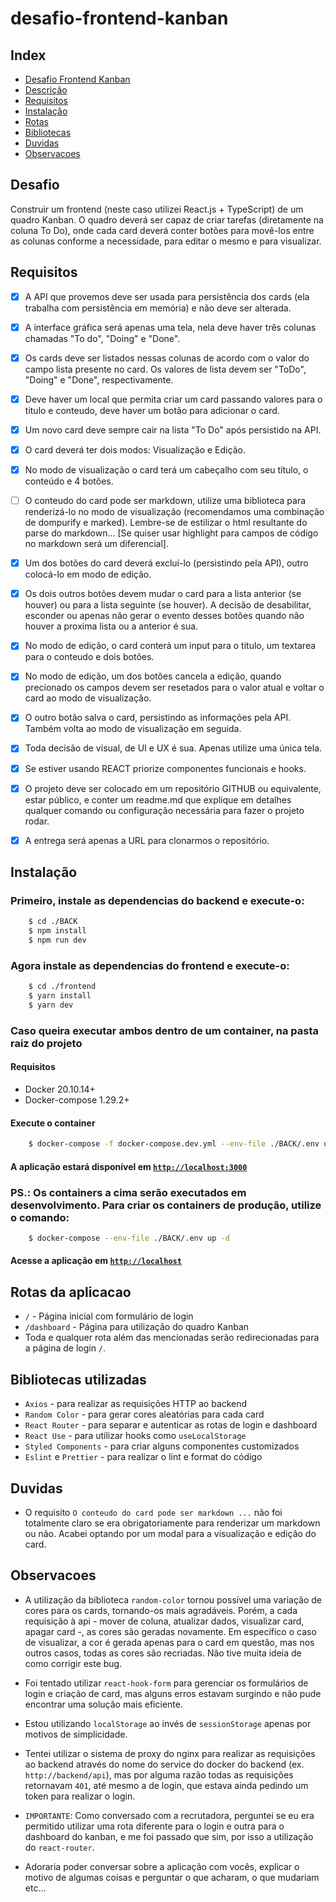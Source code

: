 # desafio-frontend-kanban

## Index

- [Desafio Frontend Kanban](#desafio-frontend-kanban)
- [Descrição](#desafio)
- [Requisitos](#r)
- [Instalação](#instalacao)
- [Rotas](#rotas-da-aplicacao)
- [Bibliotecas](#bibliotecas-utilizadas)
- [Duvidas](#duvidas)
- [Observacoes](#observacoes)

## Desafio

Construir um frontend (neste caso utilizei React.js + TypeScript) de um quadro Kanban. O quadro deverá ser capaz de criar tarefas (diretamente na coluna To Do), onde cada card deverá conter botões para movê-los entre as colunas conforme a necessidade, para editar o mesmo e para visualizar.

## Requisitos

- [x] A API que provemos deve ser usada para persistência dos cards (ela trabalha com persistência em memória) e não deve ser alterada.

- [x] A interface gráfica será apenas uma tela, nela deve haver três colunas chamadas "To do", "Doing" e "Done".

- [x] Os cards deve ser listados nessas colunas de acordo com o valor do campo lista presente no card. Os valores de lista devem ser "ToDo", "Doing" e "Done", respectivamente.

- [x] Deve haver um local que permita criar um card passando valores para o titulo e conteudo, deve haver um botão para adicionar o card.

- [x] Um novo card deve sempre cair na lista "To Do" após persistido na API.

- [x] O card deverá ter dois modos: Visualização e Edição.

- [x] No modo de visualização o card terá um cabeçalho com seu título, o conteúdo e 4 botões.

- [ ] O conteudo do card pode ser markdown, utilize uma biblioteca para renderizá-lo no modo de visualização (recomendamos uma combinação de dompurify e marked). Lembre-se de estilizar o html resultante do parse do markdown... [Se quiser usar highlight para campos de código no markdown será um diferencial].

- [x] Um dos botões do card deverá excluí-lo (persistindo pela API), outro colocá-lo em modo de edição.

- [x] Os dois outros botões devem mudar o card para a lista anterior (se houver) ou para a lista seguinte (se houver). A decisão de desabilitar, esconder ou apenas não gerar o evento desses botões quando não houver a proxima lista ou a anterior é sua.

- [x] No modo de edição, o card conterá um input para o titulo, um textarea para o conteudo e dois botões.

- [x] No modo de edição, um dos botões cancela a edição, quando precionado os campos devem ser resetados para o valor atual e voltar o card ao modo de visualização.

- [x] O outro botão salva o card, persistindo as informações pela API. Também volta ao modo de visualização em seguida.

- [x] Toda decisão de visual, de UI e UX é sua. Apenas utilize uma única tela.

- [x] Se estiver usando REACT priorize componentes funcionais e hooks.

- [x] O projeto deve ser colocado em um repositório GITHUB ou equivalente, estar público, e conter um readme.md que explique em detalhes qualquer comando ou configuração necessária para fazer o projeto rodar.

- [x] A entrega será apenas a URL para clonarmos o repositório.

## Instalação

### Primeiro, instale as dependencias do backend e execute-o:

```bash
    $ cd ./BACK
    $ npm install
    $ npm run dev
```

### Agora instale as dependencias do frontend e execute-o:

```bash
    $ cd ./frontend
    $ yarn install
    $ yarn dev
```

### Caso queira executar ambos dentro de um container, na pasta raiz do projeto

#### Requisitos

- Docker 20.10.14+
- Docker-compose 1.29.2+

#### Execute o container

```bash
    $ docker-compose -f docker-compose.dev.yml --env-file ./BACK/.env up -d
```

#### A aplicação estará disponível em [`http://localhost:3000`](http://localhost:3000)

### PS.: Os containers a cima serão executados em desenvolvimento. Para criar os containers de produção, utilize o comando:

```bash
    $ docker-compose --env-file ./BACK/.env up -d
```

#### Acesse a aplicação em [`http://localhost`](http://localhost)

## Rotas da aplicacao

- `/` - Página inicial com formulário de login
- `/dashboard` - Página para utilização do quadro Kanban
- Toda e qualquer rota além das mencionadas serão redirecionadas para a página de login `/`.

## Bibliotecas utilizadas

- `Axios` - para realizar as requisições HTTP ao backend
- `Random Color` - para gerar cores aleatórias para cada card
- `React Router` - para separar e autenticar as rotas de login e dashboard
- `React Use` - para utilizar hooks como `useLocalStorage`
- `Styled Components` - para criar alguns componentes customizados
- `Eslint` e `Prettier` - para realizar o lint e format do código

## Duvidas

- O requisito `O conteudo do card pode ser markdown ...` não foi totalmente claro se era obrigatoriamente para renderizar um markdown ou não. Acabei optando por um modal para a visualização e edição do card.

## Observacoes

- A utilização da biblioteca `random-color` tornou possível uma variação de cores para os cards, tornando-os mais agradáveis. Porém, a cada requisição à api - mover de coluna, atualizar dados, visualizar card, apagar card -, as cores são geradas novamente. Em específico o caso de visualizar, a cor é gerada apenas para o card em questão, mas nos outros casos, todas as cores são recriadas. Não tive muita ideia de como corrigir este bug.

- Foi tentado utilizar `react-hook-form` para gerenciar os formulários de login e criação de card, mas alguns erros estavam surgindo e não pude encontrar uma solução mais eficiente.

- Estou utilizando `localStorage` ao invés de `sessionStorage` apenas por motivos de simplicidade.

- Tentei utilizar o sistema de proxy do nginx para realizar as requisições ao backend através do nome do service do docker do backend (ex. `http://backend/api`), mas por alguma razão todas as requisições retornavam `401`, até mesmo a de login, que estava ainda pedindo um token para realizar o login.

- `IMPORTANTE`: Como conversado com a recrutadora, perguntei se eu era permitido utilizar uma rota diferente para o login e outra para o dashboard do kanban, e me foi passado que sim, por isso a utilização do `react-router`.

- Adoraria poder conversar sobre a aplicação com vocês, explicar o motivo de algumas coisas e perguntar o que acharam, o que mudariam etc...
